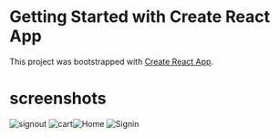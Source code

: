 # Getting Started with Create React App

This project was bootstrapped with [Create React App](https://github.com/facebook/create-react-app).

# screenshots

![signout](https://user-images.githubusercontent.com/108270332/182555424-a2c88138-2afd-4655-8ec6-773dfda39f69.png)
![cart](https://user-images.githubusercontent.com/108270332/182555433-bdc49f72-57b6-4ccf-958e-5cae3f5a2699.png)![Home](https://user-images.githubusercontent.com/108270332/182555434-1be85e26-5c59-4b16-b9c8-6558cf0bc678.png)
![Signin](https://user-images.githubusercontent.com/108270332/182555439-ebc3f811-a85a-457a-b143-52ab8d79cbdf.png)

